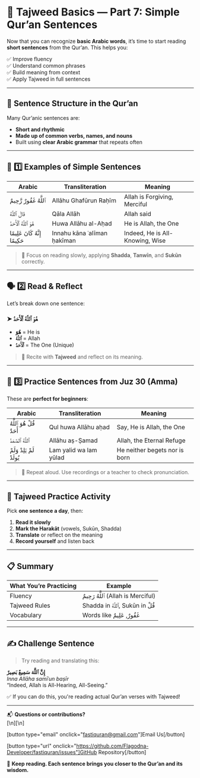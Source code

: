 # 📘 Tajweed Basics — Part 7: Simple Qur’an Sentences

Now that you can recognize **basic Arabic words**, it’s time to start reading **short sentences** from the Qur’an. This helps you:

✅ Improve fluency  
✅ Understand common phrases  
✅ Build meaning from context  
✅ Apply Tajweed in full sentences

---

## 🧠 Sentence Structure in the Qur’an

Many Qur’anic sentences are:

- **Short and rhythmic**
- **Made up of common verbs, names, and nouns**
- Built using **clear Arabic grammar** that repeats often

---

## 🕋 1️⃣ Examples of Simple Sentences

| Arabic                          | Transliteration             | Meaning                         |
| ------------------------------- | --------------------------- | ------------------------------- |
| ٱللَّهُ غَفُورٌ رَّحِيمٌ        | Allāhu Ghafūrun Raḥīm       | Allah is Forgiving, Merciful    |
| قَالَ ٱللَّهُ                   | Qāla Allāh                  | Allah said                      |
| هُوَ ٱللَّهُ ٱلْأَحَدُ          | Huwa Allāhu al-Aḥad         | He is Allah, the One            |
| إِنَّهُ كَانَ عَلِيمًا حَكِيمًا | Innahu kāna ʿalīman ḥakīman | Indeed, He is All-Knowing, Wise |

> 🎯 Focus on reading slowly, applying **Shadda**, **Tanwīn**, and **Sukūn** correctly.

---

## 🗣 2️⃣ Read & Reflect

Let’s break down one sentence:

### ➤ **هُوَ ٱللَّهُ ٱلْأَحَدُ**

- **هُوَ** = He is
- **ٱللَّهُ** = Allah
- **ٱلْأَحَدُ** = The One (Unique)

> 🧎 Recite with **Tajweed** and reflect on its meaning.

---

## 📖 3️⃣ Practice Sentences from Juz 30 (Amma)

These are **perfect for beginners**:

| Arabic                     | Transliteration        | Meaning                       |
| -------------------------- | ---------------------- | ----------------------------- |
| قُلْ هُوَ ٱللَّهُ أَحَدٌ   | Qul huwa Allāhu aḥad   | Say, He is Allah, the One     |
| ٱللَّهُ ٱلصَّمَدُ          | Allāhu aṣ-Ṣamad        | Allah, the Eternal Refuge     |
| لَمْ يَلِدْ وَلَمْ يُولَدْ | Lam yalid wa lam yūlad | He neither begets nor is born |

> 🔁 Repeat aloud. Use recordings or a teacher to check pronunciation.

---

## 🧪 Tajweed Practice Activity

Pick **one sentence a day**, then:

1. **Read it slowly**
2. **Mark the Harakāt** (vowels, Sukūn, Shadda)
3. **Translate** or reflect on the meaning
4. **Record yourself** and listen back

---

## 📋 Summary

| What You’re Practicing | Example                             |
| ---------------------- | ----------------------------------- |
| Fluency                | ٱللَّهُ رَحِيمٌ (Allah is Merciful) |
| Tajweed Rules          | Shadda in ٱللَّهُ, Sukūn in قُلْ    |
| Vocabulary             | Words like غَفُورٌ, عَلِيمٌ         |

---

## ✍️ Challenge Sentence

> Try reading and translating this:

**إِنَّ ٱللَّهَ سَمِيعٌ بَصِيرٌ**  
_Inna Allāha samīʿun baṣīr_  
“Indeed, Allah is All-Hearing, All-Seeing.”

✅ If you can do this, you're reading actual Qur’an verses with Tajweed!

---

📬 **Questions or contributions?**  
[\n][\n]

[button type="email" onclick="fastiquran@gmail.com"]Email Us[/button]

[button type="url" onclick="https://github.com/Flagodna-Developer/fastiquran/issues"]GitHub Repository[/button]

🌟 **Keep reading. Each sentence brings you closer to the Qur’an and its wisdom.**
